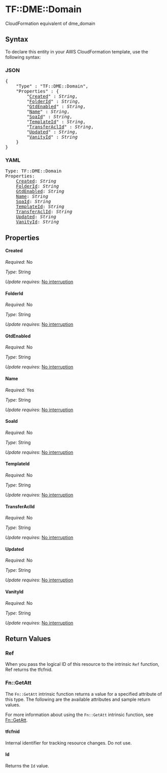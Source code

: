 # TF::DME::Domain

CloudFormation equivalent of dme_domain

## Syntax

To declare this entity in your AWS CloudFormation template, use the following syntax:

### JSON

<pre>
{
    "Type" : "TF::DME::Domain",
    "Properties" : {
        "<a href="#created" title="Created">Created</a>" : <i>String</i>,
        "<a href="#folderid" title="FolderId">FolderId</a>" : <i>String</i>,
        "<a href="#gtdenabled" title="GtdEnabled">GtdEnabled</a>" : <i>String</i>,
        "<a href="#name" title="Name">Name</a>" : <i>String</i>,
        "<a href="#soaid" title="SoaId">SoaId</a>" : <i>String</i>,
        "<a href="#templateid" title="TemplateId">TemplateId</a>" : <i>String</i>,
        "<a href="#transferaclid" title="TransferAclId">TransferAclId</a>" : <i>String</i>,
        "<a href="#updated" title="Updated">Updated</a>" : <i>String</i>,
        "<a href="#vanityid" title="VanityId">VanityId</a>" : <i>String</i>
    }
}
</pre>

### YAML

<pre>
Type: TF::DME::Domain
Properties:
    <a href="#created" title="Created">Created</a>: <i>String</i>
    <a href="#folderid" title="FolderId">FolderId</a>: <i>String</i>
    <a href="#gtdenabled" title="GtdEnabled">GtdEnabled</a>: <i>String</i>
    <a href="#name" title="Name">Name</a>: <i>String</i>
    <a href="#soaid" title="SoaId">SoaId</a>: <i>String</i>
    <a href="#templateid" title="TemplateId">TemplateId</a>: <i>String</i>
    <a href="#transferaclid" title="TransferAclId">TransferAclId</a>: <i>String</i>
    <a href="#updated" title="Updated">Updated</a>: <i>String</i>
    <a href="#vanityid" title="VanityId">VanityId</a>: <i>String</i>
</pre>

## Properties

#### Created

_Required_: No

_Type_: String

_Update requires_: [No interruption](https://docs.aws.amazon.com/AWSCloudFormation/latest/UserGuide/using-cfn-updating-stacks-update-behaviors.html#update-no-interrupt)

#### FolderId

_Required_: No

_Type_: String

_Update requires_: [No interruption](https://docs.aws.amazon.com/AWSCloudFormation/latest/UserGuide/using-cfn-updating-stacks-update-behaviors.html#update-no-interrupt)

#### GtdEnabled

_Required_: No

_Type_: String

_Update requires_: [No interruption](https://docs.aws.amazon.com/AWSCloudFormation/latest/UserGuide/using-cfn-updating-stacks-update-behaviors.html#update-no-interrupt)

#### Name

_Required_: Yes

_Type_: String

_Update requires_: [No interruption](https://docs.aws.amazon.com/AWSCloudFormation/latest/UserGuide/using-cfn-updating-stacks-update-behaviors.html#update-no-interrupt)

#### SoaId

_Required_: No

_Type_: String

_Update requires_: [No interruption](https://docs.aws.amazon.com/AWSCloudFormation/latest/UserGuide/using-cfn-updating-stacks-update-behaviors.html#update-no-interrupt)

#### TemplateId

_Required_: No

_Type_: String

_Update requires_: [No interruption](https://docs.aws.amazon.com/AWSCloudFormation/latest/UserGuide/using-cfn-updating-stacks-update-behaviors.html#update-no-interrupt)

#### TransferAclId

_Required_: No

_Type_: String

_Update requires_: [No interruption](https://docs.aws.amazon.com/AWSCloudFormation/latest/UserGuide/using-cfn-updating-stacks-update-behaviors.html#update-no-interrupt)

#### Updated

_Required_: No

_Type_: String

_Update requires_: [No interruption](https://docs.aws.amazon.com/AWSCloudFormation/latest/UserGuide/using-cfn-updating-stacks-update-behaviors.html#update-no-interrupt)

#### VanityId

_Required_: No

_Type_: String

_Update requires_: [No interruption](https://docs.aws.amazon.com/AWSCloudFormation/latest/UserGuide/using-cfn-updating-stacks-update-behaviors.html#update-no-interrupt)

## Return Values

### Ref

When you pass the logical ID of this resource to the intrinsic `Ref` function, Ref returns the tfcfnid.

### Fn::GetAtt

The `Fn::GetAtt` intrinsic function returns a value for a specified attribute of this type. The following are the available attributes and sample return values.

For more information about using the `Fn::GetAtt` intrinsic function, see [Fn::GetAtt](https://docs.aws.amazon.com/AWSCloudFormation/latest/UserGuide/intrinsic-function-reference-getatt.html).

#### tfcfnid

Internal identifier for tracking resource changes. Do not use.

#### Id

Returns the <code>Id</code> value.

